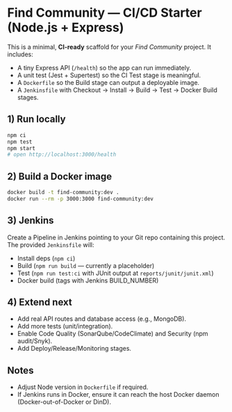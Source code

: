 # Find Community — CI/CD Starter (Node.js + Express)

This is a minimal, **CI-ready** scaffold for your *Find Community* project.
It includes:
- A tiny Express API (`/health`) so the app can run immediately.
- A unit test (Jest + Supertest) so the CI Test stage is meaningful.
- A `Dockerfile` so the Build stage can output a deployable image.
- A `Jenkinsfile` with Checkout → Install → Build → Test → Docker Build stages.

## 1) Run locally
```bash
npm ci
npm test
npm start
# open http://localhost:3000/health
```

## 2) Build a Docker image
```bash
docker build -t find-community:dev .
docker run --rm -p 3000:3000 find-community:dev
```

## 3) Jenkins
Create a Pipeline in Jenkins pointing to your Git repo containing this project.
The provided `Jenkinsfile` will:
- Install deps (`npm ci`)
- Build (`npm run build` — currently a placeholder)
- Test (`npm run test:ci` with JUnit output at `reports/junit/junit.xml`)
- Docker build (tags with Jenkins BUILD_NUMBER)

## 4) Extend next
- Add real API routes and database access (e.g., MongoDB).
- Add more tests (unit/integration).
- Enable Code Quality (SonarQube/CodeClimate) and Security (npm audit/Snyk).
- Add Deploy/Release/Monitoring stages.

## Notes
- Adjust Node version in `Dockerfile` if required.
- If Jenkins runs in Docker, ensure it can reach the host Docker daemon (Docker-out-of-Docker or DinD).
